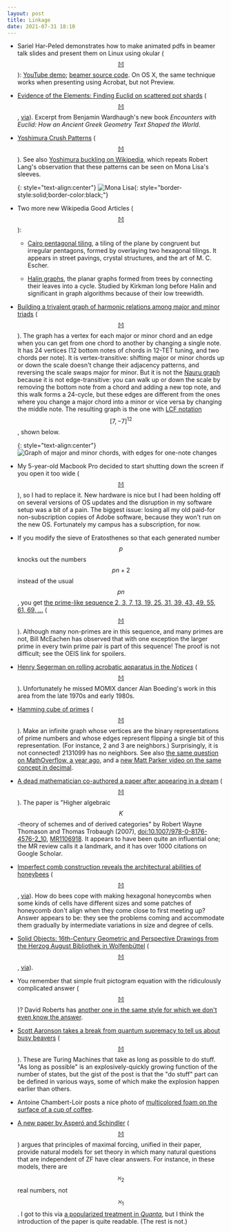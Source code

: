 ```yaml
---
layout: post
title: Linkage
date: 2021-07-31 18:10
---
```

* Sariel Har-Peled demonstrates how to make animated pdfs in beamer talk slides and present them on Linux using okular ([$$\mathbb{M}$$](https://mastodon.social/@sarielhp/106585915134108096)): [YouTube demo](https://www.youtube.com/watch?v=-fBREHIdTLI); [beamer source code](http://sarielhp.org/misc/blog/21/07/15/bemaer_example.zip). On OS X, the same technique works when presenting using Acrobat, but not Preview.

* [Evidence of the Elements: Finding Euclid on scattered pot shards](https://www.laphamsquarterly.org/roundtable/evidence-elements) ([$$\mathbb{M}$$](https://mathstodon.xyz/@11011110/106602699662553907), [via](https://www.metafilter.com/192071/Euclidean-Cover-Bands-of-the-Ancient-World)). Excerpt from Benjamin Wardhaugh's new book _Encounters with Euclid: How an Ancient Greek Geometry Text Shaped the World_.

* [Yoshimura Crush Patterns](https://blogs.ams.org/beyondreviews/2021/07/18/yoshimura-crush-patterns/) ([$$\mathbb{M}$$](https://mathstodon.xyz/@11011110/106604389376060790)). See also [Yoshimura buckling on Wikipedia](https://en.wikipedia.org/wiki/Yoshimura_buckling), which repeats Robert Lang's observation that these patterns can be seen on Mona Lisa's sleeves.

  {: style="text-align:center"}
![Mona Lisa]({{site.baseurl}}/assets/2021/MonaLisa.jpg){: style="border-style:solid;border-color:black;"}

* Two more new Wikipedia Good Articles ([$$\mathbb{M}$$](https://mathstodon.xyz/@11011110/106614589027257857)):

  * [Cairo pentagonal tiling](https://en.wikipedia.org/wiki/Cairo_pentagonal_tiling), a tiling of the plane by congruent but irregular pentagons, formed by overlaying two hexagonal tilings. It appears in street pavings, crystal structures, and the art of M. C. Escher.

  * [Halin graphs](https://en.wikipedia.org/wiki/Halin_graph), the planar graphs formed from trees by connecting their leaves into a cycle. Studied by Kirkman long before Halin and significant in graph algorithms because of their low treewidth.

* [Building a trivalent graph of harmonic relations among major and minor triads](https://www.youtube.com/watch?v=O4UpNSlzKAM) ([$$\mathbb{M}$$](https://mathstodon.xyz/@jsiehler/106619540053169137)). The graph has a vertex for each major or minor chord and an edge when you can get from one chord to another by changing a single note. It has 24 vertices (12 bottom notes of chords in 12-TET tuning, and two chords per note). It is vertex-transitive: shifting major or minor chords up or down the scale doesn't change their adjacency patterns, and reversing the scale swaps major for minor. But it is not the [Nauru graph](https://en.wikipedia.org/wiki/Nauru_graph) because it is not edge-transitive: you can walk up or down the scale by removing the bottom note from a chord and adding a new top note, and this walk forms a 24-cycle, but these edges are different from the ones where you change a major chord into a minor or vice versa by changing the middle note. The resulting graph is the one with [LCF notation](https://en.wikipedia.org/wiki/LCF_notation) $$[7,-7]^{12}$$, shown below.

  {: style="text-align:center"}
![Graph of major and minor chords, with edges for one-note changes]({{site.baseurl}}/assets/2021/triads.svg)

* My 5-year-old Macbook Pro decided to start shutting down the screen if you open it too wide ([$$\mathbb{M}$$](https://mathstodon.xyz/@11011110/106626560960499738)), so I had to replace it. New hardware is nice but I had been holding off on several versions of OS updates and the disruption in my software setup was a bit of a pain. The biggest issue: losing all my old paid-for non-subscription copies of Adobe software, because they won't run on the new OS. Fortunately my campus has a subscription, for now.

* If you modify the sieve of Eratosthenes so that each generated number $$p$$ knocks out the numbers $$pn+2$$ instead of the usual $$pn$$, you get [the prime-like sequence 2, 3, 7, 13, 19, 25, 31, 39, 43, 49, 55, 61, 69, ...](https://oeis.org/A076974) ([$$\mathbb{M}$$](https://mathstodon.xyz/@11011110/106632015633732162)). Although many non-primes are in this sequence, and many primes are not, Bill McEachen has observed that with one exception the larger prime in every twin prime pair is part of this sequence! The proof is not difficult; see the OEIS link for spoilers.

* [Henry Segerman on rolling acrobatic apparatus in the _Notices_](https://www.ams.org/journals/notices/202107/rnoti-p1106.pdf) ([$$\mathbb{M}$$](https://mathstodon.xyz/@henryseg/106631292717611856)). Unfortunately he missed MOMIX dancer Alan Boeding's work in this area from the late 1970s and early 1980s.

* [Hamming cube of primes](https://cp4space.hatsya.com/2021/07/20/hamming-cube-of-primes/) ([$$\mathbb{M}$$](https://mathstodon.xyz/@11011110/106644162088249713)). Make an infinite graph whose vertices are the binary representations of prime numbers and whose edges represent flipping a single bit of this representation. (For instance, 2 and 3 are neighbors.) Surprisingly, it is not connected! 2131099 has no neighbors. See also [the same question on MathOverflow, a year ago](https://mathoverflow.net/q/363083/440), and a [new Matt Parker video on the same concept in decimal](https://www.youtube.com/watch?v=p3Khnx0lUDE).

* [A dead mathematician co-authored a paper after appearing in a dream](https://boingboing.net/2021/07/20/a-person-in-a-dream-co-authored-a-math-paper.html) ([$$\mathbb{M}$$](https://mathstodon.xyz/@11011110/106651389132857850)). The paper is "Higher algebraic <span style="white-space:nowrap">$$K$$-theory</span> of schemes and of derived categories" by Robert Wayne Thomason and Thomas Trobaugh (2007), [doi:10.1007/978-0-8176-4576-2_10](https://doi.org/10.1007/978-0-8176-4576-2_10), [MR1106918](https://www.ams.org/mathscinet-getitem?mr=1106918). It appears to have been quite an influential one; the MR review calls it a landmark, and it has over 1000 citations on Google Scholar.

* [Imperfect comb construction reveals the architectural abilities of honeybees](https://doi.org/10.1073/pnas.2103605118) ([$$\mathbb{M}$$](https://mathstodon.xyz/@11011110/106657012385182296), [via](https://arstechnica.com/science/2021/07/mergers-twists-and-pentagons-the-architecture-of-honeycombs/)). How do bees cope with making hexagonal honeycombs when some kinds of cells have different sizes and some patches of honeycomb don't align when they come close to first meeting up? Answer appears to be: they see the problems coming and accommodate them gradually by intermediate variations in size and degree of cells.

* [Solid Objects: 16th-Century Geometric and Perspective Drawings from the Herzog August Bibliothek in Wolfenbüttel](https://publicdomainreview.org/collection/solid-objects) ([$$\mathbb{M}$$](https://mathstodon.xyz/@11011110/106662683881820595), [via](https://news.ycombinator.com/item?id=27896003)).

* You remember that simple fruit pictogram equation with the ridiculously complicated answer ([$$\mathbb{M}$$](https://mathstodon.xyz/@11011110/106668276488591830))? David Roberts has [another one in the same style for which we don't even know the answer](https://thehighergeometer.wordpress.com/2021/07/27/diophantine-fruit/).

* [Scott Aaronson takes a break from quantum supremacy to tell us about busy beavers](https://www.scottaaronson.com/blog/?p=5661) ([$$\mathbb{M}$$](https://mathstodon.xyz/@11011110/106674016557738368)). These are Turing Machines that take as long as possible to do stuff. "As long as possible" is an explosively-quickly growing function of the number of states, but the gist of the post is that the "do stuff" part can be defined in various ways, some of which make the explosion happen earlier than others.

* Antoine Chambert-Loir posts a nice photo of [multicolored foam on the surface of a cup of coffee](https://mathstodon.xyz/@antoinechambertloir/106657956305987782).

* [A new paper by Asperó and Schindler](https://annals.math.princeton.edu/2021/193-3/p03) ([$$\mathbb{M}$$](https://mathstodon.xyz/@11011110/106678194765282364)) argues that principles of maximal forcing, unified in their paper, provide natural models for set theory in which many natural questions that are independent of ZF have clear answers. For instance, in these models, there are $$\aleph_2$$ real numbers, not $$\aleph_1$$. I got to this via [a popularized treatment in _Quanta_](https://www.quantamagazine.org/how-many-numbers-exist-infinity-proof-moves-math-closer-to-an-answer-20210715/), but I think the introduction of the paper is quite readable. (The rest is not.)